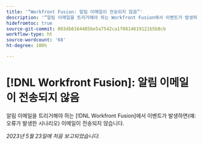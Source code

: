 ```yaml
---
title: '“Workfront Fusion: 알림 이메일이 전송되지 않음”'
description: '“알림 이메일을 트리거해야 하는 Workfront Fusion에서 이벤트가 발생하면(예: 오류가 발생한 시나리오) 이메일이 전송되지 않습니다.”'
hidefromtoc: true
source-git-commit: 003db8164485be5a7542ca1f0814619121b5b8cb
workflow-type: ht
source-wordcount: '68'
ht-degree: 100%

---
```



# [!DNL Workfront Fusion]: 알림 이메일이 전송되지 않음

알림 이메일을 트리거해야 하는 [!DNL Workfront Fusion]에서 이벤트가 발생하면(예: 오류가 발생한 시나리오) 이메일이 전송되지 않습니다.

_2023년 5월 23일에 처음 보고되었습니다._

